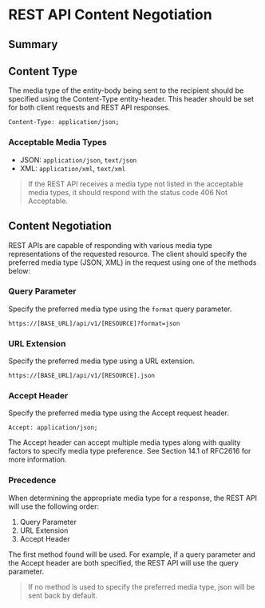 # REST API Content Negotiation

## Summary

## Content Type

The media type of the entity-body being sent to the recipient should be specified using the Content-Type entity-header. This header should be set for both client requests and REST API responses.
```
Content-Type: application/json;
```

### Acceptable Media Types
* JSON: `application/json`, `text/json`
* XML: `application/xml`, `text/xml`

> If the REST API receives a media type not listed in the acceptable media types, it should respond with the status code 406 Not Acceptable.

## Content Negotiation

REST APIs are capable of responding with various media type representations of the requested resource. The client should specify the preferred media type (JSON, XML) in the request using one of the methods below:

### Query Parameter

Specify the preferred media type using the `format` query parameter.

```
https://[BASE_URL]/api/v1/[RESOURCE]?format=json
```

### URL Extension

Specify the preferred media type using a URL extension.

```
https://[BASE_URL]/api/v1/[RESOURCE].json
```

### Accept Header

Specify the preferred media type using the Accept request header.

```
Accept: application/json;
```

The Accept header can accept multiple media types along with quality factors to specify media type preference. See Section 14.1 of RFC2616 for more information.

### Precedence

When determining the appropriate media type for a response, the REST API will use the following order: 

1. Query Parameter 2. URL Extension 3. Accept Header 
The first method found will be used. For example, if a query parameter and the Accept header are both specified, the REST API will use the query parameter.
>If no method is used to specify the preferred media type, json will be sent back by default.